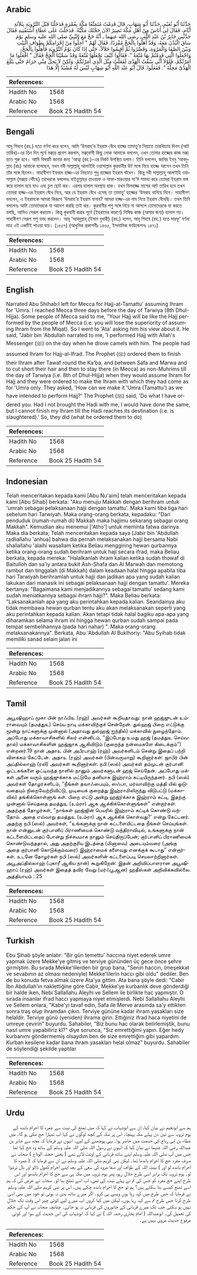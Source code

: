 ## Arabic


<div dir="rtl" lang="ar" style={{fontSize:'larger',backgroundColor:'#f8f9fa',padding:20}}>
حَدَّثَنَا أَبُو نُعَيْمٍ، حَدَّثَنَا أَبُو شِهَابٍ، قَالَ قَدِمْتُ مُتَمَتِّعًا مَكَّةَ بِعُمْرَةٍ فَدَخَلْنَا قَبْلَ التَّرْوِيَةِ بِثَلاَثَةِ أَيَّامٍ، فَقَالَ لِي أُنَاسٌ مِنْ أَهْلِ مَكَّةَ تَصِيرُ الآنَ حَجَّتُكَ مَكِّيَّةً‏.‏ فَدَخَلْتُ عَلَى عَطَاءٍ أَسْتَفْتِيهِ فَقَالَ حَدَّثَنِي جَابِرُ بْنُ عَبْدِ اللَّهِ ـ رضى الله عنهما ـ أَنَّهُ حَجَّ مَعَ النَّبِيِّ صلى الله عليه وسلم يَوْمَ سَاقَ الْبُدْنَ مَعَهُ، وَقَدْ أَهَلُّوا بِالْحَجِّ مُفْرَدًا، فَقَالَ لَهُمْ ‏"‏ أَحِلُّوا مِنْ إِحْرَامِكُمْ بِطَوَافِ الْبَيْتِ وَبَيْنَ الصَّفَا وَالْمَرْوَةِ، وَقَصِّرُوا ثُمَّ أَقِيمُوا حَلاَلاً، حَتَّى إِذَا كَانَ يَوْمُ التَّرْوِيَةِ فَأَهِلُّوا بِالْحَجِّ، وَاجْعَلُوا الَّتِي قَدِمْتُمْ بِهَا مُتْعَةً ‏"‏‏.‏ فَقَالُوا كَيْفَ نَجْعَلُهَا مُتْعَةً وَقَدْ سَمَّيْنَا الْحَجَّ فَقَالَ ‏"‏ افْعَلُوا مَا أَمَرْتُكُمْ، فَلَوْلاَ أَنِّي سُقْتُ الْهَدْىَ لَفَعَلْتُ مِثْلَ الَّذِي أَمَرْتُكُمْ، وَلَكِنْ لاَ يَحِلُّ مِنِّي حَرَامٌ حَتَّى يَبْلُغَ الْهَدْىُ مَحِلَّهُ ‏"‏‏.‏ فَفَعَلُوا‏.‏ قَالَ أَبُو عَبْد اللَّهِ أَبُو شِهَابٍ لَيْسَ لَهُ مُسْنَدٌ إِلَّا هَذَا
</div>
<div style={{backgroundColor:'#f8f9fa',padding:20, marginBottom: 10}}><table> <thead> <tr> <th>References:</th> <th></th> </tr> </thead> <tbody><tr><td>Hadith No</td><td>1568</td></tr><tr><td>Arabic No</td><td>1568</td></tr><tr><td>Reference</td><td>Book 25 Hadith 54</td></tr></tbody></table></div>

## Bengali


<div dir="ltr" lang="bn" style={{fontSize:'larger',backgroundColor:'#f8f9fa',padding:20}}>
আবূ শিহাব (রহ.) হতে বর্ণনা করে বলেন, আমি ‘উমরাহ’র ইহরাম বেঁধে হাজ্জে তামাত্তু‘র নিয়্যতে তারবিয়্যাহ দিবস (আট তারিখ)-এর তিন দিন পূর্বে মক্কা্য় প্রবেশ করলাম, মক্কা্বাসী কিছু লোক আমাকে বললেন, এখন তোমার হাজ্জের কাজ মক্কা্ হতে শুরু হবে। আমি বিষয়টি জানার জন্য ‘আত্বা (রহ.)-এর নিকট উপস্থিত হলাম। তিনি বললেন, জাবির ইবনু ‘আবদুল্লাহ (রাঃ) আমাকে বলেছেন, যখন নবী সাল্লাল্লাহু আলাইহি ওয়াসাল্লাম কুরবানীর উট সঙ্গে নিয়ে হাজ্জে আসেন তখন তিনি তাঁর সঙ্গে ছিলেন। সাহাবীগণ ইফরাদ হাজ্জ-এর নিয়্যাতে শুধু হাজ্জের ইহরাম বাঁধেন। কিন্তু নবী সাল্লাল্লাহু আলাইহি ওয়াসাল্লাম (মক্কা্য় পৌঁছে) তাদেরকে বললেনঃ বাইতুল্লাহর তাওয়াফ ও সাফা-মারওয়ার সা‘ঈ সমাধা করে তোমরা ইহরাম ভঙ্গ করে হালাল হয়ে যাও এবং চুল ছোট কর। এরপর হালাল অবস্থায় থাক। যখন যিলহাজ্জ মাসের আট তারিখ হবে তখন তোমরা হাজ্জ-এর ইহরাম বেঁধে নিবে, আর যে ইহরাম বেঁধে এসেছ তা তামাত্তু‘ হাজ্জের ‘উমরাহ বানিয়ে নিবে। সাহাবীগণ বললেন, এ ইহরামকে আমরা কিরূপে ‘উমরাহ’র ইহরাম বানাব? আমরা হাজ্জ-এর নাম নিয়ে ইহরাম বেঁধেছি। তখন তিনি বললেনঃ আমি তোমাদেরকে যা আদেশ করছি তাই কর। কুরবানীর পশু সঙ্গে নিয়ে না আসলে তোমাদেরকে যা করতে বলছি, আমিও সেরূপ করতাম। কিন্তু কুরবানী করার পূর্বে (ইহরামের কারণে) নিষিদ্ধ কাজ (আমার জন্য) হালাল নয়। সাহাবীগণ সেরূপ পশু যবহ করলেন। আবূ ‘আবদুল্লাহ্ (ইমাম বুখারী) (রহ.) বলেন, আবূ শিহাব (রহ.) হতে মারফূ‘ বর্ণনা মাত্র এই একটিই পাওয়া যায়। (১৫৫৭) (আধুনিক প্রকাশনীঃ ১৪৬৫, ইসলামিক ফাউন্ডেশনঃ ১৪৭১)
</div>
<div style={{backgroundColor:'#f8f9fa',padding:20, marginBottom: 10}}><table> <thead> <tr> <th>References:</th> <th></th> </tr> </thead> <tbody><tr><td>Hadith No</td><td>1568</td></tr><tr><td>Arabic No</td><td>1568</td></tr><tr><td>Reference</td><td>Book 25 Hadith 54</td></tr></tbody></table></div>

## English


<div dir="ltr" lang="en" style={{fontSize:'larger',backgroundColor:'#f8f9fa',padding:20}}>
Narrated Abu Shihab:I left for Mecca for Hajj-at-Tamattu' assuming Ihram for 'Umra. I reached Mecca three days before the day of Tarwiya (8th Dhul-Hijja). Some people of Mecca said to me, "Your Hajj will be like the Hajj performed by the people of Mecca (i.e. you will lose the superiority of assuming Ihram from the Miqat). So I went to 'Ata' asking him his view about it. He said, "Jabir bin 'Abdullah narrated to me, 'I performed Hajj with Allah's Messenger (ﷺ) on the day when he drove camels with him. The people had assumed Ihram for Hajj-al-Ifrad. The Prophet (ﷺ) ordered them to finish their Ihram after Tawaf round the Ka'ba, and between Safa and Marwa and to cut short their hair and then to stay there (in Mecca) as non-Muhrims till the day of Tarwiya (i.e. 8th of Dhul-Hijja) when they would assume Ihram for Hajj and they were ordered to make the Ihram with which they had come as for 'Umra only. They asked, 'How can we make it 'Umra (Tamattu') as we have intended to perform Hajj?' The Prophet (ﷺ) said, 'Do what I have ordered you. Had I not brought the Hadi with me, I would have done the same, but I cannot finish my Ihram till the Hadi reaches its destination (i.e. is slaughtered).' So, they did (what he ordered them to do)
</div>
<div style={{backgroundColor:'#f8f9fa',padding:20, marginBottom: 10}}><table> <thead> <tr> <th>References:</th> <th></th> </tr> </thead> <tbody><tr><td>Hadith No</td><td>1568</td></tr><tr><td>Arabic No</td><td>1568</td></tr><tr><td>Reference</td><td>Book 25 Hadith 54</td></tr></tbody></table></div>

## Indonesian


<div dir="ltr" lang="id" style={{fontSize:'larger',backgroundColor:'#f8f9fa',padding:20}}>
Telah menceritakan kepada kami [Abu Nu'aim] telah menceritakan kepada kami [Abu Sihab] berkata: "Aku menuju Makkah dengan berihram untuk 'umrah sebagai pelaksanaan hajji dengan tamattu'. Maka kami tiba tiga hari sebelum hari Tarwiyah. Maka orang-orang berkata, kepadaku: "Dari penduduk (rumah-rumah di) Makkah maka hajjimu sekarang sebagai orang Makkah". Kemudian aku menemui ['Atho'] untuk meminta fatwa darinya. Maka dia berkata; Telah menceritakan kepada saya [Jabir bin 'Abdullah radliallahu 'anhua] bahwa dia pernah melaksanakan hajji bersama Nabi shallallahu 'alaihi wasallam ketika Beliau menggiring hewan qurbannya ketika orang-orang sudah berihram untuk haji secara ifrad, maka Beliau berkata, kepada mereka: "Halalkanlah ihram kalian ketika sudah thowaf di Baitulloh dan sa'iy antara bukit Ash-Shafa dan Al Marwah dan memotong rambut dan tinggalah (di Makkah) dalam keadaan halal hingga apabila tiba hari Tarwiyah berihramlah untuk hajji dan jadikan apa yang sudah kalian lakukan dari manasik ini sebagai pelaksanaan hajji dengan tamattu'. Mereka bertanya: "Bagaimana kami menjadikannya sebagai tamattu' sedang kami sudah meniatkannya sebagai ihram hajji?". Maka Beliau berkata: "Laksanakanlah apa yang aku perintahkan kepada kalian. Seandainya aku tidak membawa hewan qurban tentu aku akan melaksanakan seperti yang aku perintahkan kepada kalian. Akan tetapi tidak halal bagiku apa-apa yang diharamkan selama ihram ini hingga hewan qurban sudah sampai pada tempat sembelihannya (pada hari nahar) ". Maka orang-orang melaksanakannya". Berkata, Abu 'Abdullah Al Buklhoriy: "Abu Syihab tidak memiliki sanad selain jalan ini
</div>
<div style={{backgroundColor:'#f8f9fa',padding:20, marginBottom: 10}}><table> <thead> <tr> <th>References:</th> <th></th> </tr> </thead> <tbody><tr><td>Hadith No</td><td>1568</td></tr><tr><td>Arabic No</td><td>1568</td></tr><tr><td>Reference</td><td>Book 25 Hadith 54</td></tr></tbody></table></div>

## Tamil


<div dir="ltr" lang="ta" style={{fontSize:'larger',backgroundColor:'#f8f9fa',padding:20}}>
அபூஷிஹாப் மூசா பின் நாஃபிஉ (ரஹ்) அவர்கள் கூறியதாவது: நான் ஹஜ்ஜுடன் உம்ராவையும் (தமத்துஉ) செய்ய நாடி மக்காவிற்குச் சென்றேன். துல்ஹஜ் பிறை எட்டுக்கு மூன்று நாட்களுக்கு முன்னால் (அதாவது துல்ஹஜ் ஐந்தில்) மக்காவில் நுழைந்தோம். அப்போது மக்காவாசிகளில் சிலர் என்னிடம், “இப்போது உமது ஹஜ் (தமத்துஉ செய்வதால்) மக்காவாசிகளின் ஹஜ்ஜாக ஆகிவிடும் (குறைந்த நன்மைகளே கிடைக்கும்”) என்றனர்.19 நான் அதாஉ பின் அபீரபாஹ் (ரஹ்) அவர்களிடம் சென்று இதைப் பற்றி விளக்கம் கேட்டேன். அதாஉ (ரஹ்) அவர்கள் (பின்வருமாறு) கூறினார்கள்: ஜாபிர் பின் அப்தில்லாஹ் (ரலி) அவர்கள் கூறினார்கள்: நபி (ஸல்) அவர்கள் தம்முடன் குர்பானி ஒட்டகங்களை ஓட்டிவந்த நாளில் நானும் அவர்களுடன் ஹஜ் செய்தேன். அப்போது மக்கள் அனை வரும் ஹஜ்ஜுக்காக மட்டுமே தனியாக இஹ்ராம் கட்டியிருந்தனர். நபி (ஸல்) அவர்கள் தோழர்களிடம், “நீங்கள் தவாஃபையும், ஸஃபா, மர்வாவிற்கு மத்தி யில் ஓடுவதையும் நிறைவேற்றிவிட்டு, முடியைக் குறைத்து இஹ்ராமிலிருந்து விடுபட்டு (மக்காவில்) தங்கிக்கொள்ளுங் கள். பிறை எட்டு அன்று ஹஜ்ýக்காக இஹ்ராம் கட்டி, இதற்கு முன்னால் செய்ததை தமத்துஉ (உம்ரா) ஆக ஆக்கிக்கொள்ளுங்கள்” என்றார்கள். அதற்குத் தோழர்கள், “நாங்கள் ஹஜ்ஜின் பெயரில் இஹ்ராம் கட்டிக் கொண்டு வந்தோம். அதை எவ்வாறு தமத்துஉ (உம்ரா) ஆக ஆக்கிக் கொள்வது?’ என்று கேட்டனர். அதற்கு நபி (ஸல்) அவர்கள், “உங்களுக்கு நான் கட்டளையிட்டதை நீங்கள் செய்யுங்கள். நான் என்னுடன் குர்பானிப் பிராணியைக் கொண்டு வந்திராவிடில், உங்களுக்கு நான் கட்டளையிட்டதைப் போன்று நிச்சயமாக நானும் செய்திருப்பேன்; குர்பானிப் பிராணியைக் கொண்டுவந்ததால், அது அதற்குரிய இடத்தை (மினாவை) அடையும்வரை (அங்கு அதை குர்பானி கொடுக்கும்வரை) இஹ்ராமைக் களைவது எனக்குக் கூடாது” என்றார்கள். உடனே தோழர்கள் நபி (ஸல்) அவர்களின் கட்டளைப்படி செயலாற்றினார்கள். அபூஅப்தில்லாஹ் (புகாரீ ஆகிய நான்) கூறுகிறேன்: இதன் அறிவிப்பாளரான அபூஷிஹாப் (ரஹ்) அவர்கள் இதைத் தவிர வேறு (மர்ஃபூஆன) ஹதீஸ்கள் அறிவிக்கவில்லை. அத்தியாயம் : 25
</div>
<div style={{backgroundColor:'#f8f9fa',padding:20, marginBottom: 10}}><table> <thead> <tr> <th>References:</th> <th></th> </tr> </thead> <tbody><tr><td>Hadith No</td><td>1568</td></tr><tr><td>Arabic No</td><td>1568</td></tr><tr><td>Reference</td><td>Book 25 Hadith 54</td></tr></tbody></table></div>

## Turkish


<div dir="ltr" lang="tr" style={{fontSize:'larger',backgroundColor:'#f8f9fa',padding:20}}>
Ebu Şihab şöyle anlatır: "Bir gün temettu' haccına niyet ederek umre yapmak üzere Mekke'ye gitmiş ve terviye gününden üç gece önce şehre girmiştim. Bu sırada Mekke'lilerden bir grup bana, "Senin haccın, (meşekkat ve sevabının az olması nedeniyle) Mekke'lilerin haccı gibi oldu" dediler. Ben de bu konuda fetva almak üzere Ata'ya gittim. Ata bana şöyle dedi: "Cabir İbn Abdullah'ın naklettiğine göre Cabir, Mekke'ye kurbanlık deve gönderdiği bir halde iken, Nebi Sallallahu Aleyhi ve Sellem ile birlikte hac yap­mıştır. O sırada insanlar ifrad haccı yapmaya niyet etmişlerdi. Nebi Sallallahu Aleyhi ve Sellem onlara, "Kabe'yi tavaf edin, Safa ile Merve arasında sa'y ettikten sonra traş olup ihramdan çıkın. Terviye gününe kadar ihram yasakları size helaldir. Terviye günü (yeniden) ihrama girin. Ettiğiniz ifrad haca niyetini de umreye çevirin" buyurdu. Sahabiler, "Biz bunu hac olarak belirlemiştik, bunu nasıl umre yapabiliriz kî?" diye sorunca, "Sız emrettiğimi yapın. Eğer hedy kurbanımı göndermemiş olsaydım ben de size emrettiğim gibi yapardım. Kurban kesilene kadar bana ihram yasakları helal olmaz" buyurdu. Sahabiler de söylendiği şekilde yaptılar
</div>
<div style={{backgroundColor:'#f8f9fa',padding:20, marginBottom: 10}}><table> <thead> <tr> <th>References:</th> <th></th> </tr> </thead> <tbody><tr><td>Hadith No</td><td>1568</td></tr><tr><td>Arabic No</td><td>1568</td></tr><tr><td>Reference</td><td>Book 25 Hadith 54</td></tr></tbody></table></div>

## Urdu


<div dir="rtl" lang="ur" style={{fontSize:'larger',backgroundColor:'#f8f9fa',padding:20}}>
ہم سے ابونعیم نے بیان کیا، ان سے ابوشہاب نے کہا کہ میں تمتع کی نیت سے عمرہ کا احرام باندھ کے یوم ترویہ سے تین دن پہلے مکہ پہنچا۔ اس پر مکہ کے کچھ لوگوں نے کہا اب تمہارا حج مکی ہو گا۔ میں عطاء بن ابی رباح کی خدمت میں حاضر ہوا۔ یہی پوچھنے کے لیے۔ انہوں نے فرمایا کہ مجھ سے جابر بن عبداللہ رضی اللہ عنہما نے بیان کیا کہ انہوں نے رسول اللہ صلی اللہ علیہ وسلم کے ساتھ وہ حج کیا تھا جس میں آپ صلی اللہ علیہ وسلم اپنے ساتھ قربانی کے اونٹ لائے تھے ( یعنی حجتہ الوداع ) صحابہ نے صرف مفرد حج کا احرام باندھا تھا۔ لیکن نبی کریم صلی اللہ علیہ وسلم نے ان سے فرمایا کہ ( عمرہ کا احرام باندھ لو اور ) بیت اللہ کے طواف اور صفا مروہ کی سعی کے بعد اپنے احرام کھول ڈالو اور بال ترشوا لو۔ یوم ترویہ تک برابر اسی طرح حلال رہو، پھر یوم ترویہ میں مکہ ہی سے حج کا احرام باندھو اور اس طرح اپنے حج مفرد کو جس کی تم نے پہلے نیت کی تھی، اب اسے تمتع بنا لو۔ صحابہ نے عرض کی کہ ہم اسے تمتع کیسے بنا سکتے ہیں؟ ہم تو حج کا احرام باندھ چکے ہیں۔ اس پر نبی کریم صلی اللہ علیہ وسلم نے فرمایا کہ جس طرح میں کہہ رہا ہوں ویسے ہی کرو۔ اگر میرے ساتھ ہدی نہ ہوتی تو خود میں بھی اسی طرح کرتا جس طرح تم سے کہہ رہا ہوں۔ لیکن میں کیا کروں اب میرے لیے کوئی چیز اس وقت تک حلال نہیں ہو سکتی جب تک میرے قربانی کے جانوروں کی قربانی نہ ہو جائے۔ چنانچہ صحابہ نے آپ کے حکم کی تعمیل کی۔ ابوعبداللہ ( امام بخاری رحمہ اللہ ) نے کہا کہ ابوشہاب کی اس حدیث کے سوا اور کوئی مرفوع حدیث مروی نہیں ہے۔
</div>
<div style={{backgroundColor:'#f8f9fa',padding:20, marginBottom: 10}}><table> <thead> <tr> <th>References:</th> <th></th> </tr> </thead> <tbody><tr><td>Hadith No</td><td>1568</td></tr><tr><td>Arabic No</td><td>1568</td></tr><tr><td>Reference</td><td>Book 25 Hadith 54</td></tr></tbody></table></div>